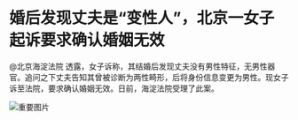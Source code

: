 # 婚后发现丈夫是“变性人”，北京一女子起诉要求确认婚姻无效

@北京海淀法院 透露，女子诉称，其结婚后发现丈夫没有男性特征，无男性器官。追问之下丈夫告知其曾被诊断为两性畸形，后将身份信息变更为男性。现女子诉至法院，要求确认婚姻无效。日前，海淀法院受理了此案。 ​​​​

![重要图片](http://image.thepaper.cn/www/image/5/774/381.jpg)